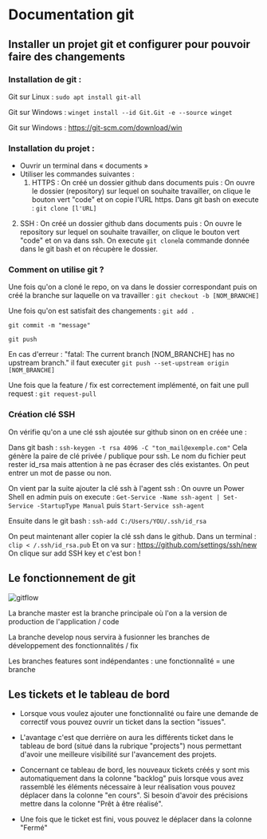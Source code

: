 # Documentation git 

## Installer un projet git et configurer pour pouvoir faire des changements

### Installation de git : 
Git sur Linux : ```sudo apt install git-all```

Git sur Windows : ```winget install --id Git.Git -e --source winget```

Git sur Windows : https://git-scm.com/download/win

### Installation du projet :

* Ouvrir un terminal dans « documents »
* Utiliser les commandes suivantes :
    1. HTTPS :
On créé un dossier github dans documents puis :
On ouvre le dossier (repository) sur lequel on souhaite travailler, on clique le bouton vert "code" et on copie l'URL https. 
Dans git bash on execute : ```git clone [l'URL]```

 2. SSH : 
On créé un dossier github dans documents puis :
On ouvre le repository sur lequel on souhaite travailler, on clique le bouton vert "code" et on va dans ssh. 
On execute ```git clone```la commande donnée dans le git bash et on récupère le dossier.

### Comment on utilise git ?
Une fois qu'on a cloné le repo, on va dans le dossier correspondant puis on créé la branche sur laquelle on va travailler : 
```git checkout -b [NOM_BRANCHE]```

Une fois qu'on est satisfait des changements : 
```git add .```

```git commit -m "message"```

```git push```

En cas d'erreur : "fatal: The current branch [NOM_BRANCHE] has no upstream branch." il faut executer ```git push --set-upstream origin [NOM_BRANCHE]```

Une fois que la feature / fix est correctement implémenté, on fait une pull request : ```git request-pull```

### Création clé SSH
On vérifie qu'on a une clé ssh ajoutée sur github sinon on en créée une : 

Dans git bash : ```ssh-keygen -t rsa 4096 -C "ton_mail@exemple.com"```
Cela génère la paire de clé privée / publique pour ssh.
Le nom du fichier peut rester id_rsa mais attention à ne pas écraser des clés existantes.
On peut entrer un mot de passe ou non.

On vient par la suite ajouter la clé ssh à l'agent ssh :
On ouvre un Power Shell en admin puis on execute : ```Get-Service -Name ssh-agent | Set-Service -StartupType Manual``` puis ```Start-Service ssh-agent```

Ensuite dans le git bash : ```ssh-add C:/Users/YOU/.ssh/id_rsa```

On peut maintenant aller copier la clé ssh dans le github. Dans un terminal : ```clip < /.ssh/id_rsa.pub```
Et on va sur : https://github.com/settings/ssh/new
On clique sur add SSH key et c'est bon !

## Le fonctionnement de git

![gitflow](https://github.com/AdrienVerstrepen/SDN/assets/145664365/9832e51e-4314-42d9-9eb9-a1702ceda1e0)

La branche master est la branche principale où l'on a la version de production de l'application / code

La branche develop nous servira à fusionner les branches de développement des fonctionnalités / fix

Les branches features sont indépendantes : une fonctionnalité = une branche

## Les tickets et le tableau de bord

* Lorsque vous voulez ajouter une fonctionnalité ou faire une demande de correctif vous pouvez ouvrir un ticket dans la section "issues".

* L'avantage c'est que derrière on aura les différents ticket dans le tableau de bord (situé dans la rubrique "projects") nous permettant d'avoir une meilleure visibilité sur l'avancement des projets.

* Concernant ce tableau de bord, les nouveaux tickets créés y sont mis automatiquement dans la colonne "backlog" puis lorsque vous avez rassemblé les éléments nécessaire à leur réalisation vous pouvez déplacer dans la colonne "en cours". Si besoin d'avoir des précisions mettre dans la colonne "Prêt à être réalisé".

* Une fois que le ticket est fini, vous pouvez le déplacer dans la colonne "Fermé"

